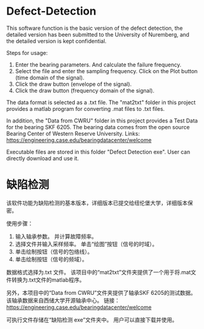 # Defect-Detection
This software function is the basic version of the defect detection, the detailed version has been submitted to the University of Nuremberg, and the detailed version is kept confidential.

Steps for usage:
1. Enter the bearing parameters. And calculate the failure frequency.
2. Select the file and enter the sampling frequency. Click on the Plot button (time domain of the signal).
3. Click the draw button (envelope of the signal).
4. Click the draw button (frequency domain of the signal).

The data format is selected as a .txt file. The "mat2txt" folder in this project provides a matlab program for converting .mat files to .txt files.

In addition, the "Data from CWRU" folder in this project provides a Test Data for the bearing SKF 6205. The bearing data comes from the open source Bearing Center of Western Reserve University.
Links: https://engineering.case.edu/bearingdatacenter/welcome

Executable files are stored in this folder "Defect Detection exe". User can directly download and use it.


# 缺陷检测
该软件功能为缺陷检测的基本版本，详细版本已提交给纽伦堡大学，详细版本保密。

使用步骤：
1. 输入轴承参数。 并计算故障频率。
2. 选择文件并输入采样频率。 单击“绘图”按钮（信号的时域）。
3. 单击绘制按钮（信号的包络线）。
4. 单击绘制按钮（信号的频域）。

数据格式选择为.txt 文件。 该项目中的“mat2txt”文件夹提供了一个用于将.mat文件转换为.txt文件的matlab程序。

另外，本项目中的“Data from CWRU”文件夹提供了轴承SKF 6205的测试数据。该轴承数据来自西储大学开源轴承中心。
链接：https://engineering.case.edu/bearingdatacenter/welcome

可执行文件存储在“缺陷检测 exe”文件夹中。 用户可以直接下载并使用。
